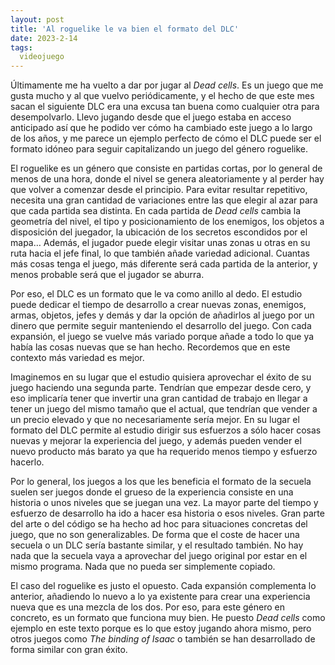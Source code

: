 ```yaml
---
layout: post
title: 'Al roguelike le va bien el formato del DLC'
date: 2023-2-14
tags:
  videojuego
---
```

Últimamente me ha vuelto a dar por jugar al *Dead cells*. Es un juego que me gusta mucho y al que vuelvo periódicamente, y el hecho de que este mes sacan el siguiente DLC era una excusa tan buena como cualquier otra para desempolvarlo. Llevo jugando desde que el juego estaba en acceso anticipado así que he podido ver cómo ha cambiado este juego a lo largo de los años, y me parece un ejemplo perfecto de cómo el DLC puede ser el formato idóneo para seguir capitalizando un juego del género roguelike.

El roguelike es un género que consiste en partidas cortas, por lo general de menos de una hora, donde el nivel se genera aleatoriamente y al perder hay que volver a comenzar desde el principio. Para evitar resultar repetitivo, necesita una gran cantidad de variaciones entre las que elegir al azar para que cada partida sea distinta. En cada partida de *Dead cells* cambia la geometría del nivel, el tipo y posicionamiento de los enemigos, los objetos a disposición del juegador, la ubicación de los secretos escondidos por el mapa… Además, el jugador puede elegir visitar unas zonas u otras en su ruta hacia el jefe final, lo que también añade variedad adicional. Cuantas más cosas tenga el juego, más diferente será cada partida de la anterior, y menos probable será que el jugador se aburra.

Por eso, el DLC es un formato que le va como anillo al dedo. El estudio puede dedicar el tiempo de desarrollo a crear nuevas zonas, enemigos, armas, objetos, jefes y demás y dar la opción de añadirlos al juego por un dinero que permite seguir manteniendo el desarrollo del juego. Con cada expansión, el juego se vuelve más variado porque añade a todo lo que ya había las cosas nuevas que se han hecho. Recordemos que en este contexto más variedad es mejor.

Imaginemos en su lugar que el estudio quisiera aprovechar el éxito de su juego haciendo una segunda parte. Tendrían que empezar desde cero, y eso implicaría tener que invertir una gran cantidad de trabajo en llegar a tener un juego del mismo tamaño que el actual, que tendrían que vender a un precio elevado y que no necesariamente sería mejor. En su lugar el formato del DLC permite al estudio dirigir sus esfuerzos a sólo hacer cosas nuevas y mejorar la experiencia del juego, y además pueden vender el nuevo producto más barato ya que ha requerido menos tiempo y esfuerzo hacerlo.

Por lo general, los juegos a los que les beneficia el formato de la secuela suelen ser juegos donde el grueso de la experiencia consiste en una historia o unos niveles que se juegan una vez. La mayor parte del tiempo y esfuerzo de desarrollo ha ido a hacer esa historia o esos niveles. Gran parte del arte o del código se ha hecho ad hoc para situaciones concretas del juego, que no son generalizables. De forma que el coste de hacer una secuela o un DLC sería bastante similar, y el resultado también. No hay nada que la secuela vaya a aprovechar del juego original por estar en el mismo programa. Nada que no pueda ser simplemente copiado.

El caso del roguelike es justo el opuesto. Cada expansión complementa lo anterior, añadiendo lo nuevo a lo ya existente para crear una experiencia nueva que es una mezcla de los dos. Por eso, para este género en concreto, es un formato que funciona muy bien. He puesto *Dead cells* como ejemplo en este texto porque es lo que estoy jugando ahora mismo, pero otros juegos como *The binding of Isaac* o también se han desarrollado de forma similar con gran éxito.
